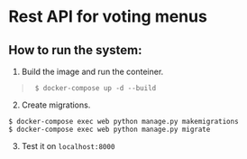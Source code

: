 # Rest API for voting menus
## How to run the system:

1. Build the image and run the conteiner.
>``` $ docker-compose up -d --build```

2. Create migrations.
```
$ docker-compose exec web python manage.py makemigrations 
$ docker-compose exec web python manage.py migrate
```
3. Test it on `localhost:8000`

